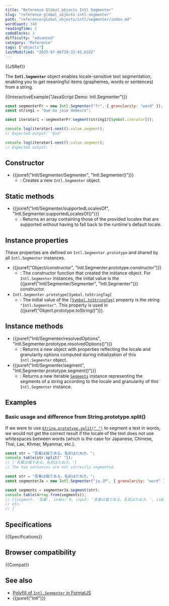 ```yaml
---
title: "Reference Global_objects Intl Segmenter"
slug: "reference-global_objects-intl-segmenter"
path: "reference/global_objects/intl/segmenter/index.md"
wordCount: 340
readingTime: 2
codeBlocks: 3
difficulty: "advanced"
category: "Reference"
tags: ["objects"]
lastModified: "2025-07-06T19:32:45.632Z"
---
```



{{JSRef}}

The **`Intl.Segmenter`** object enables locale-sensitive text segmentation, enabling you to get meaningful items (graphemes, words or sentences) from a string.

{{InteractiveExample("JavaScript Demo: Intl.Segmenter")}}

```js interactive-example
const segmenterFr = new Intl.Segmenter("fr", { granularity: "word" });
const string1 = "Que ma joie demeure";

const iterator1 = segmenterFr.segment(string1)[Symbol.iterator]();

console.log(iterator1.next().value.segment);
// Expected output: 'Que'

console.log(iterator1.next().value.segment);
// Expected output: ' '
```

## Constructor

- {{jsxref("Intl/Segmenter/Segmenter", "Intl.Segmenter()")}}
  - : Creates a new `Intl.Segmenter` object.

## Static methods

- {{jsxref("Intl/Segmenter/supportedLocalesOf", "Intl.Segmenter.supportedLocalesOf()")}}
  - : Returns an array containing those of the provided locales that are supported without having to fall back to the runtime's default locale.

## Instance properties

These properties are defined on `Intl.Segmenter.prototype` and shared by all `Intl.Segmenter` instances.

- {{jsxref("Object/constructor", "Intl.Segmenter.prototype.constructor")}}
  - : The constructor function that created the instance object. For `Intl.Segmenter` instances, the initial value is the {{jsxref("Intl/Segmenter/Segmenter", "Intl.Segmenter")}} constructor.
- `Intl.Segmenter.prototype[Symbol.toStringTag]`
  - : The initial value of the [`[Symbol.toStringTag]`](/en-US/docs/Web/JavaScript/Reference/Global_Objects/Symbol/toStringTag) property is the string `"Intl.Segmenter"`. This property is used in {{jsxref("Object.prototype.toString()")}}.

## Instance methods

- {{jsxref("Intl/Segmenter/resolvedOptions", "Intl.Segmenter.prototype.resolvedOptions()")}}
  - : Returns a new object with properties reflecting the locale and granularity options computed during initialization of this `Intl.Segmenter` object.
- {{jsxref("Intl/Segmenter/segment", "Intl.Segmenter.prototype.segment()")}}
  - : Returns a new iterable [`Segments`](/en-US/docs/Web/JavaScript/Reference/Global_Objects/Intl/Segmenter/segment/Segments) instance representing the segments of a string according to the locale and granularity of this `Intl.Segmenter` instance.

## Examples

### Basic usage and difference from String.prototype.split()

If we were to use [`String.prototype.split(" ")`](/en-US/docs/Web/JavaScript/Reference/Global_Objects/String/split) to segment a text in words, we would not get the correct result if the locale of the text does not use whitespaces between words (which is the case for Japanese, Chinese, Thai, Lao, Khmer, Myanmar, etc.).

```js example-bad
const str = "吾輩は猫である。名前はたぬき。";
console.table(str.split(" "));
// ['吾輩は猫である。名前はたぬき。']
// The two sentences are not correctly segmented.
```

```js example-good
const str = "吾輩は猫である。名前はたぬき。";
const segmenterJa = new Intl.Segmenter("ja-JP", { granularity: "word" });

const segments = segmenterJa.segment(str);
console.table(Array.from(segments));
// [{segment: '吾輩', index: 0, input: '吾輩は猫である。名前はたぬき。', isWordLike: true},
// etc.
// ]
```

## Specifications

{{Specifications}}

## Browser compatibility

{{Compat}}

## See also

- [Polyfill of `Intl.Segmenter` in FormatJS](https://formatjs.github.io/docs/polyfills/intl-segmenter/)
- {{jsxref("Intl")}}
